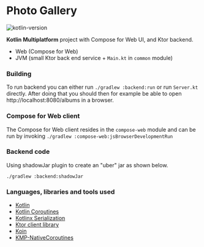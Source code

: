 # Photo Gallery

![kotlin-version](https://img.shields.io/badge/kotlin-1.9.0-orange)

**Kotlin Multiplatform** project with Compose for Web UI, and Ktor backend.
* Web (Compose for Web)
* JVM (small Ktor back end service + `Main.kt` in `common` module)

### Building
To run backend you can either run `./gradlew :backend:run` or run `Server.kt` directly. After doing that you should then for example be able to open http://localhost:8080/albums in a browser.

### Compose for Web client

The Compose for Web client resides in the `compose-web` module and can be run by
invoking `./gradlew :compose-web:jsBrowserDevelopmentRun`

### Backend code

Using shadowJar plugin to create an "uber" jar as shown below.

`./gradlew :backend:shadowJar`

### Languages, libraries and tools used

* [Kotlin](https://kotlinlang.org/)
* [Kotlin Coroutines](https://kotlinlang.org/docs/reference/coroutines-overview.html)
* [Kotlinx Serialization](https://github.com/Kotlin/kotlinx.serialization)
* [Ktor client library](https://github.com/ktorio/ktor)
* [Koin](https://github.com/InsertKoinIO/koin)
* [KMP-NativeCoroutines](https://github.com/rickclephas/KMP-NativeCoroutines)
